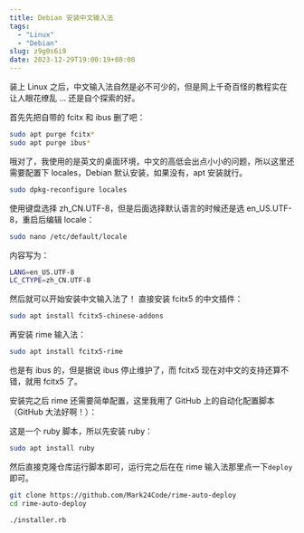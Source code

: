 ```yaml
---
title: Debian 安装中文输入法
tags:
  - "Linux"
  - "Debian"
slug: z9g0s6i9
date: 2023-12-29T19:00:19+08:00
---
```


装上 Linux 之后，中文输入法自然是必不可少的，但是网上千奇百怪的教程实在让人眼花缭乱 ... 还是自个探索的好。

<!--more-->

首先先把自带的 fcitx 和 ibus 删了吧：

```bash
sudo apt purge fcitx*
sudo apt purge ibus*
```

哦对了，我使用的是英文的桌面环境，中文的高低会出点小小的问题，所以这里还需要配置下 locales，Debian 默认安装，如果没有，apt 安装就行。

```bash
sudo dpkg-reconfigure locales
```

使用键盘选择 zh_CN.UTF-8，但是后面选择默认语言的时候还是选 en_US.UTF-8，重启后编辑 locale：

```bash
sudo nano /etc/default/locale
```

内容写为：

```bash
LANG=en_US.UTF-8
LC_CTYPE=zh_CN.UTF-8
```

然后就可以开始安装中文输入法了！ 直接安装 fcitx5 的中文插件：

```bash
sudo apt install fcitx5-chinese-addons
```

再安装 rime 输入法：

```bash
sudo apt install fcitx5-rime
```

也是有 ibus 的，但是据说 ibus 停止维护了，而 fcitx5 现在对中文的支持还算不错，就用 fcitx5 了。

安装完之后 rime 还需要简单配置，这里我用了 GitHub 上的自动化配置脚本（GitHub 大法好啊！）：

这是一个 ruby 脚本，所以先安装 ruby：

```bash
sudo apt install ruby

```

然后直接克隆仓库运行脚本即可，运行完之后在在 rime 输入法那里点一下`deploy`即可。

```bash
git clone https://github.com/Mark24Code/rime-auto-deploy
cd rime-auto-deploy

./installer.rb
```
